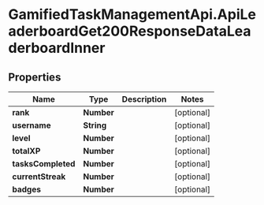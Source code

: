 # GamifiedTaskManagementApi.ApiLeaderboardGet200ResponseDataLeaderboardInner

## Properties

Name | Type | Description | Notes
------------ | ------------- | ------------- | -------------
**rank** | **Number** |  | [optional] 
**username** | **String** |  | [optional] 
**level** | **Number** |  | [optional] 
**totalXP** | **Number** |  | [optional] 
**tasksCompleted** | **Number** |  | [optional] 
**currentStreak** | **Number** |  | [optional] 
**badges** | **Number** |  | [optional] 


